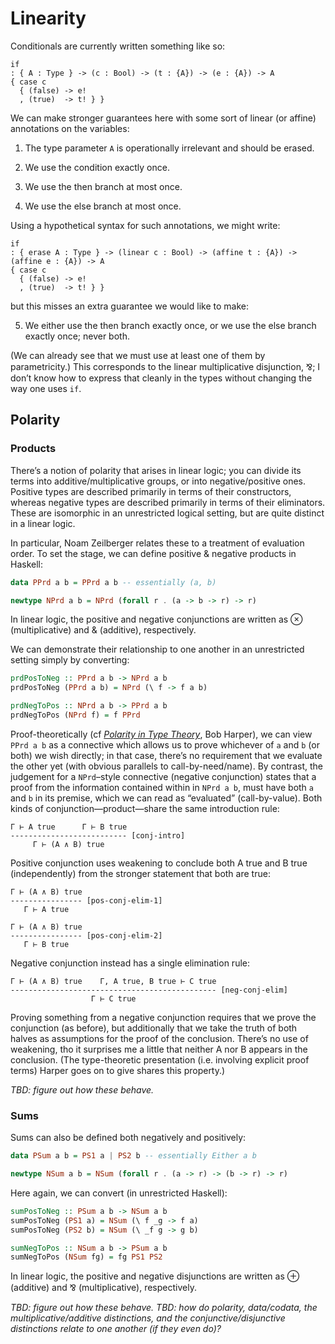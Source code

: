 # Linearity

Conditionals are currently written something like so:

```facet
if
: { A : Type } -> (c : Bool) -> (t : {A}) -> (e : {A}) -> A
{ case c
  { (false) -> e!
  , (true)  -> t! } }
```

We can make stronger guarantees here with some sort of linear (or affine) annotations on the variables:

1. The type parameter `A` is operationally irrelevant and should be erased.

2. We use the condition exactly once.

3. We use the then branch at most once.

4. We use the else branch at most once.


Using a hypothetical syntax for such annotations, we might write:

```facet
if
: { erase A : Type } -> (linear c : Bool) -> (affine t : {A}) -> (affine e : {A}) -> A
{ case c
  { (false) -> e!
  , (true)  -> t! } }
```

but this misses an extra guarantee we would like to make:

5. We either use the then branch exactly once, or we use the else branch exactly once; never both.

(We can already see that we must use at least one of them by parametricity.) This corresponds to the linear multiplicative disjunction, ⅋; I don’t know how to express that cleanly in the types without changing the way one uses `if`.


## Polarity

### Products

There’s a notion of polarity that arises in linear logic; you can divide its terms into additive/multiplicative groups, or into negative/positive ones. Positive types are described primarily in terms of their constructors, whereas negative types are described primarily in terms of their eliminators. These are isomorphic in an unrestricted logical setting, but are quite distinct in a linear logic.

In particular, Noam Zeilberger relates these to a treatment of evaluation order. To set the stage, we can define positive & negative products in Haskell:

```haskell
data PPrd a b = PPrd a b -- essentially (a, b)

newtype NPrd a b = NPrd (forall r . (a -> b -> r) -> r)
```

In linear logic, the positive and negative conjunctions are written as ⊗ (multiplicative) and & (additive), respectively.

We can demonstrate their relationship to one another in an unrestricted setting simply by converting:

```haskell
prdPosToNeg :: PPrd a b -> NPrd a b
prdPosToNeg (PPrd a b) = NPrd (\ f -> f a b)

prdNegToPos :: NPrd a b -> PPrd a b
prdNegToPos (NPrd f) = f PPrd
```

Proof-theoretically (cf _[Polarity in Type Theory][]_, Bob Harper), we can view `PPrd a b` as a connective which allows us to prove whichever of `a` and `b` (or both) we wish directly; in that case, there’s no requirement that we evaluate the other yet (with obvious parallels to call-by-need/name). By contrast, the judgement for a `NPrd`–style connective (negative conjunction) states that a proof from the information contained within in `NPrd a b`, must have both `a` and `b` in its premise, which we can read as “evaluated” (call-by-value). Both kinds of conjunction—product—share the same introduction rule:

```
Γ ⊢ A true      Γ ⊢ B true
-------------------------- [conj-intro]
     Γ ⊢ (A ∧ B) true
```

Positive conjunction uses weakening to conclude both A true and B true (independently) from the stronger statement that both are true:

```
Γ ⊢ (A ∧ B) true
---------------- [pos-conj-elim-1]
   Γ ⊢ A true

Γ ⊢ (A ∧ B) true
---------------- [pos-conj-elim-2]
   Γ ⊢ B true
```

Negative conjunction instead has a single elimination rule:

```
Γ ⊢ (A ∧ B) true    Γ, A true, B true ⊢ C true
---------------------------------------------- [neg-conj-elim]
                  Γ ⊢ C true
```

Proving something from a negative conjunction requires that we prove the conjunction (as before), but additionally that we take the truth of both halves as assumptions for the proof of the conclusion. There’s no use of weakening, tho it surprises me a little that neither A nor B appears in the conclusion. (The type-theoretic presentation (i.e. involving explicit proof terms) Harper goes on to give shares this property.)

_TBD: figure out how these behave._

[Polarity in Type Theory]: https://existentialtype.wordpress.com/2012/08/25/polarity-in-type-theory/


### Sums

Sums can also be defined both negatively and positively:

```haskell
data PSum a b = PS1 a | PS2 b -- essentially Either a b

newtype NSum a b = NSum (forall r . (a -> r) -> (b -> r) -> r)
```

Here again, we can convert (in unrestricted Haskell):

```haskell
sumPosToNeg :: PSum a b -> NSum a b
sumPosToNeg (PS1 a) = NSum (\ f _g -> f a)
sumPosToNeg (PS2 b) = NSum (\ _f g -> g b)

sumNegToPos :: NSum a b -> PSum a b
sumNegToPos (NSum fg) = fg PS1 PS2
```

In linear logic, the positive and negative disjunctions are written as ⊕ (additive) and ⅋ (multiplicative), respectively.

_TBD: figure out how these behave._
_TBD: how do polarity, data/codata, the multiplicative/additive distinctions, and the conjunctive/disjunctive distinctions relate to one another (if they even do)?_
